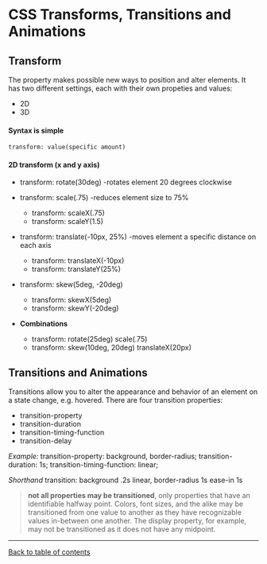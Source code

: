 # CSS Transforms, Transitions and Animations


## Transform
The <transform> property makes possible new ways to position and alter elements.  It has two different settings, each with their own propeties and values:
- 2D
- 3D

#### Syntax is simple
`transform: value(specific amount)`

#### 2D transform (x and y axis)
- transform: rotate(30deg) -rotates element 20 degrees clockwise
- transform: scale(.75) -reduces element size to 75%
  - transform: scaleX(.75)
  - transform: scaleY(1.5)
- transform: translate(-10px, 25%) -moves element a specific distance on each axis
  - transform: translateX(-10px)
  - transform: translateY(25%)
- transform: skew(5deg, -20deg)
  - transform: skewX(5deg)
  - transform: skewY(-20deg)

- **Combinations**
  - transform: rotate(25deg) scale(.75)
  - transform: skew(10deg, 20deg) translateX(20px)

## Transitions and Animations

Transitions allow you to alter the appearance and behavior of an element on a state change, e.g. hovered.  There are four transition properties:
- transition-property
- transition-duration
- transition-timing-function
- transition-delay

*Example:*
  transition-property: background, border-radius;
  transition-duration: 1s;
  transition-timing-function: linear;

*Shorthand*
  transition: background .2s linear, border-radius 1s ease-in 1s

> **not all properties may be transitioned**, only properties that have an identifiable halfway point. Colors, font sizes, and the alike may be transitioned from one value to another as they have recognizable values in-between one another. The display property, for example, may not be transitioned as it does not have any midpoint.

---

[Back to table of contents](../README.md)
